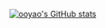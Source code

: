 [![ooyao's GitHub stats](https://github-readme-stats.vercel.app/api?username=ooayo&show_icons=true&count_private=true&theme=gruvbox)](https://github.com/anuraghazra/github-readme-stats)
